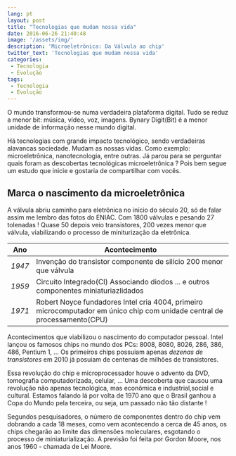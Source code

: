 ```yaml
---
lang: pt
layout: post
title: "Tecnologias que mudam nossa vida"
date: 2016-06-26 21:40:48
image: '/assets/img/'
description: 'Microeletrônica: Da Válvula ao chip'
twitter_text: 'Tecnologias que mudam nossa vida'
categories:
 - Tecnologia
 - Evolução
tags:
 - Tecnologia
 - Evolução
---
```


O mundo transformou-se numa verdadeira plataforma digital. Tudo se reduz a menor bit: música, vídeo, voz, imagens. 
Bynary Digit(Bit) é a menor unidade de informação nesse mundo digital. 

Há tecnologias com grande impacto tecnológico, sendo verdadeiras alavancas sociedade. Mudam as nossas vidas. Como exemplo: microeletrônica, nanotecnologia, entre outras. Já parou para se perguntar quais foram as descobertas tecnológicas microeletrônica ? 
Pois bem segue um estudo que inicie e gostaria de compartilhar com vocês.

Marca o nascimento da microeletrônica
------------------------------------


A válvula abriu caminho para eletrônica no início do século 20, só de falar assim me lembro das fotos do ENIAC. Com 1800 válvulas e pesando 27 tolenadas !
Quase 50 depois veio transistores, 200 vezes menor que válvula, viabilizando o processo de miniturização da eletrônica.



Ano     | Acontecimento
------- | -----------
*1947*  | Invenção do transistor componente de silício 200 menor que válvula
*1959*  | Circuito Integrado(CI) Associando diodos ... e outros componentes miniaturiazlidados
*1971*  | Robert Noyce fundadores Intel cria 4004, primeiro microcomputador em único chip com unidade central de processamento(CPU)

Acontecimentos que viabilizou o nascimento do computador pessoal. Intel lançou os famosos chips no mundo dos PCs: 8008, 8080, 8026, 286, 386, 486, Pentium 1, ...
Os primeiros chips possuiam apenas *dezenas de transistores* em 2010 já posuiam de centenas de milhões de transistores.

Essa revolução do chip e microprocessador houve o advento da DVD, tomografia computadorizada, celular, ... 
Uma descoberta que causou uma revolução não apenas tecnológica, mas econômica e industrial,social e cultural. Estamos falando lá por volta de 1970 ano que o Brasil ganhou a Copa do Mundo pela terceira, ou seja, um passado não tão distante !

Segundos pesquisadores, o número de componentes dentro do chip vem dobrando a cada 18 meses, como vem acontecendo a cerca de 45 anos, os chips chegarão ao limite das dimensões moleculares, esgotando o processo de miniaturialização. 
A previsão foi feita por Gordon Moore, nos anos 1960 - chamada de Lei Moore.



